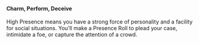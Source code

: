 #### Charm, Perform, Deceive

High Presence means you have a strong force of personality and a facility for social situations. You’ll make a Presence Roll to plead your case, intimidate a foe, or capture the attention of a crowd.